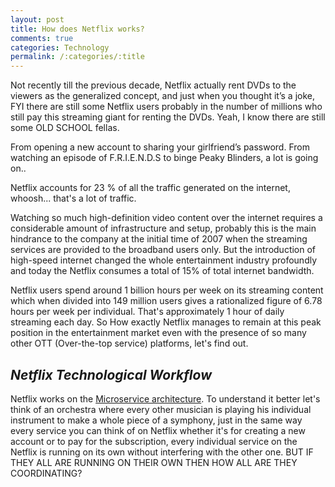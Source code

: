 ```yaml
---
layout: post
title: How does Netflix works?
comments: true
categories: Technology
permalink: /:categories/:title
---
```


Not recently till the previous decade, Netflix actually rent DVDs to the viewers as the generalized concept, and just when you thought it’s a joke, FYI there are still some Netflix users probably in the number of millions who still pay this streaming giant for renting the DVDs. Yeah, I know there are still some OLD SCHOOL fellas.

From opening a new account to sharing your girlfriend’s password. From watching an episode of     F.R.I.E.N.D.S to binge Peaky Blinders, a lot is going on..

Netflix accounts for 23 % of all the traffic generated on the internet, whoosh... that's a lot of traffic.

Watching so much high-definition video content over the internet requires a considerable amount of infrastructure and setup, probably this is the main hindrance to the company at the initial time of 2007  when the streaming services are provided to the broadband users only. But the introduction of high-speed internet changed the whole entertainment industry profoundly and today the Netflix consumes a total of 15% of total internet bandwidth.

Netflix users spend around 1 billion hours per week on its streaming content which when divided into 149 million users gives a rationalized figure of 6.78 hours per week per individual. That's approximately 1 hour of daily streaming each day. So How exactly Netflix manages to remain at this peak position in the entertainment market even with the presence of so many other OTT (Over-the-top service) platforms, let's find out.

## ***Netflix Technological Workflow***

Netflix works on the [Microservice architecture](https://medium.com/hashmapinc/the-what-why-and-how-of-a-microservices-architecture-4179579423a9). To understand it better let's think of an orchestra where every other musician is playing his individual instrument to make a whole piece of a symphony, just in the same way every service you can think of on Netflix whether it's for creating a new account or to pay for the subscription, every individual service on the Netflix is running on its own without interfering with the other one. BUT IF THEY ALL ARE RUNNING ON THEIR OWN THEN HOW ALL ARE THEY COORDINATING?
